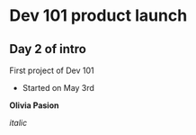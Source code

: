 # Dev 101 product launch

## Day 2 of intro

First project of Dev 101
-   Started on May 3rd

**Olivia Pasion**

_italic_



